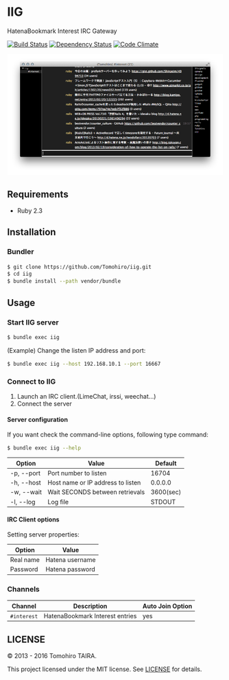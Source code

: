 IIG
================================================================================

HatenaBookmark Interest IRC Gateway

[![Build Status](https://img.shields.io/travis/Tomohiro/iig.svg?style=flat-square)](https://travis-ci.org/Tomohiro/iig)
[![Dependency Status](https://img.shields.io/gemnasium/Tomohiro/iig.svg?style=flat-square)](https://gemnasium.com/Tomohiro/iig)
[![Code Climate](https://img.shields.io/codeclimate/github/Tomohiro/iig.svg?style=flat-square)](https://codeclimate.com/github/Tomohiro/iig)

![IIG screenshot](screenshot.png)


Requirements
-------------------------------------------------------------------------------

- Ruby 2.3


Installation
--------------------------------------------------------------------------------

### Bundler

```sh
$ git clone https://github.com/Tomohiro/iig.git
$ cd iig
$ bundle install --path vendor/bundle
```


Usage
--------------------------------------------------------------------------------

### Start IIG server

```sh
$ bundle exec iig
```

(Example) Change the listen IP address and port:

```sh
$ bundle exec iig --host 192.168.10.1 --port 16667
```


### Connect to IIG

1. Launch an IRC client.(LimeChat, irssi, weechat...)
2. Connect the server


#### Server configuration

If you want check the command-line options, following type command:

```sh
$ bundle exec iig --help
```

Option       | Value                              | Default
------------ | ---------------------------------- | ----------------------------
-p, --port   | Port number to listen              | 16704
-h, --host   | Host name or IP address to listen  | 0.0.0.0
-w, --wait   | Wait SECONDS between retrievals    | 3600(sec)
-l, --log    | Log file                           | STDOUT


#### IRC Client options

Setting server properties:

Option    | Value
--------- | --------------------------------------------------------------------
Real name | Hatena username
Password  | Hatena password


### Channels

Channel     | Description                     | Auto Join Option
----------- | ------------------------------- | --------------------------------
`#interest` | HatenaBookmark Interest entries | yes


LICENSE
--------------------------------------------------------------------------------

&copy; 2013 - 2016 Tomohiro TAIRA.

This project licensed under the MIT license. See [LICENSE](LICENSE) for details.
